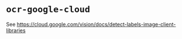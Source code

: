 # `ocr-google-cloud`

See https://cloud.google.com/vision/docs/detect-labels-image-client-libraries
